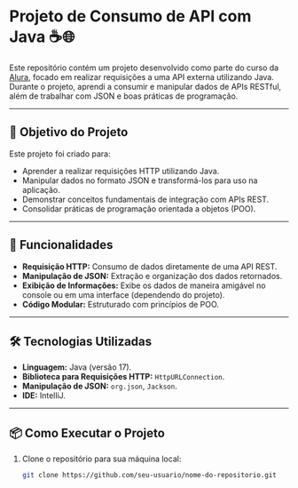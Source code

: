# Projeto de Consumo de API com Java ☕🌐

Este repositório contém um projeto desenvolvido como parte do curso da [Alura](https://www.alura.com.br/), focado em realizar requisições a uma API externa utilizando Java. Durante o projeto, aprendi a consumir e manipular dados de APIs RESTful, além de trabalhar com JSON e boas práticas de programação.

---

## 🎯 Objetivo do Projeto

Este projeto foi criado para:
- Aprender a realizar requisições HTTP utilizando Java.
- Manipular dados no formato JSON e transformá-los para uso na aplicação.
- Demonstrar conceitos fundamentais de integração com APIs REST.
- Consolidar práticas de programação orientada a objetos (POO).

---

## 🚀 Funcionalidades

- **Requisição HTTP:** Consumo de dados diretamente de uma API REST.
- **Manipulação de JSON:** Extração e organização dos dados retornados.
- **Exibição de Informações:** Exibe os dados de maneira amigável no console ou em uma interface (dependendo do projeto).
- **Código Modular:** Estruturado com princípios de POO.

---

## 🛠️ Tecnologias Utilizadas

- **Linguagem:** Java (versão 17).
- **Biblioteca para Requisições HTTP:** `HttpURLConnection`.
- **Manipulação de JSON:** `org.json`, `Jackson`.
- **IDE:** IntelliJ.

---

## 📦 Como Executar o Projeto

1. Clone o repositório para sua máquina local:
   ```bash
   git clone https://github.com/seu-usuario/nome-do-repositorio.git

